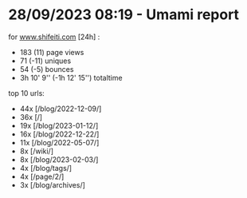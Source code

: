 # 28/09/2023 08:19 - Umami report
for www.shifeiti.com [24h] :

 - 183 (11) page views
 - 71 (-11) uniques
 - 54 (-5) bounces
 - 3h 10' 9'' (-1h 12' 15'') totaltime


top 10 urls:
 - 44x [/blog/2022-12-09/]
 - 36x [/]
 - 19x [/blog/2023-01-12/]
 - 16x [/blog/2022-12-22/]
 - 11x [/blog/2022-05-07/]
 - 8x [/wiki/]
 - 8x [/blog/2023-02-03/]
 - 4x [/blog/tags/]
 - 4x [/page/2/]
 - 3x [/blog/archives/]



